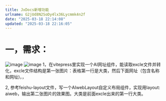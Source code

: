 ```yaml
---
title: JxDocs新增功能
urlname: G2jUd8N2SoDy4lx36Lycmmk4n2f
date: "2025-03-18 22:14:08"
updated: "2025-03-18 22:16:05"
---
```


# 一，需求：

![image](/feishu/asset/images/RY9cbyFZEoGONhxBFlTc9jusnTc.png)
![image](/feishu/asset/images/LYlXb0OwUoSJ2XxtY78cINfVnne.jpeg)
1，在vitepress里实现一个AI网址组件，能读取excle文件并转化，excle文件结构是第一张图片：表格第一行是大类，然后下面网址（包含名称和网址)，，

2, 参考feishu-layout文件，写一个AIwebLayout自定义布局组件，实现用layout: aiweb，输出第二张图片的效果图。大类是前面excle出来的第一行大类。
